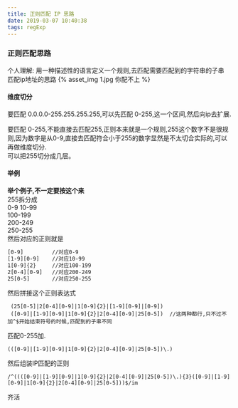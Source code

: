 ```yaml
---
title: 正则匹配 IP 思路
date: 2019-03-07 10:40:38
tags: regExp
---
```


### 正则匹配思路
个人理解: 用一种描述性的语言定义一个规则,去匹配需要匹配到的字符串的子串  
匹配ip地址的思路
{% asset_img 1.jpg 你配不上 %}


#### 维度切分
要匹配 0.0.0.0-255.255.255.255,可以先匹配 0-255,这一个区间,然后向ip去扩展.  

要匹配 0-255,不能直接去匹配255,正则本来就是一个规则,255这个数字不是很规则,因为数字是从0-9,直接去匹配符合小于255的数字显然是不太切合实际的,可以再做维度切分.  
可以把255切分成几层。
#### 举例
**举个例子,不一定要按这个来**  
255拆分成  
0-9
10-99  
100-199  
200-249  
250-255  
然后对应的正则就是
```bash
[0-9]         //对应0-9
[1-9][0-9]    //对应10-99
1[0-9]{2}     //对应100-199
2[0-4][0-9]   //对应200-249
25[0-5]       //对应250-255
```
然后拼接这个正则表达式  
```
 (25[0-5]|2[0-4][0-9]|1[0-9]{2}|[1-9][0-9]|[0-9])  
 ([0-9]|[1-9][0-9]|1[0-9]{2}|2[0-4][0-9]|25[0-5])  //这两种都行,只不过不加^$开始结束符号的时候,匹配到的子串不同
```
匹配0-255加.
```
(([0-9]|[1-9][0-9]|1[0-9]{2}|2[0-4][0-9]|25[0-5])\.)
```
然后组装IP匹配的正则  
```
/^((([0-9]|[1-9][0-9]|1[0-9]{2}|2[0-4][0-9]|25[0-5])\.){3}([0-9]|[1-9][0-9]|1[0-9]{2}|2[0-4][0-9]|25[0-5]))$/im
```
齐活